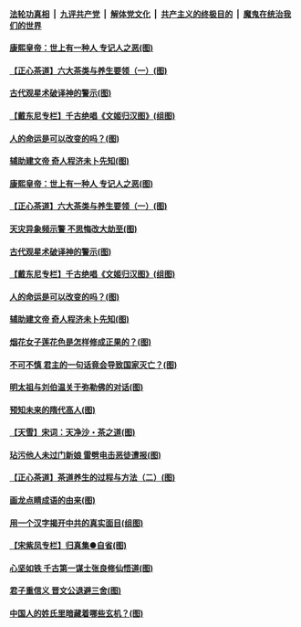 ####  [法轮功真相](../../../../basic/blob/master/README.md?t=06211631) &nbsp;|&nbsp; [九评共产党](../../../../9ping.md/blob/master/README.md?t=06211631) &nbsp;|&nbsp; [解体党文化](../../../../jtdwh.md/blob/master/README.md?t=06211631)  &nbsp;|&nbsp; [共产主义的终极目的](../../../../gczydzjmd.md/blob/master/README.md?t=06211631) &nbsp;|&nbsp; [魔鬼在统治我们的世界](../../../../mgztzwmdsj.md/blob/master/README.md?t=06211631) 

#### [康熙皇帝：世上有一种人 专记人之恶(图)](../pages/p7/937141.md?t=06211631) 

#### [【正心茶道】六大茶类与养生要领（一）(图)](../pages/p7/936910.md?t=06211631) 

#### [古代观星术破译神的警示(图)](../pages/p7/936938.md?t=06211631) 

#### [【戴东尼专栏】千古绝唱《文姬归汉图》(组图)](../pages/p7/933598.md?t=06211631) 

#### [人的命运是可以改变的吗？(图)](../pages/p7/936633.md?t=06211631) 

#### [辅助建文帝 奇人程济未卜先知(图)](../pages/p7/936751.md?t=06211631) 

#### [康熙皇帝：世上有一种人 专记人之恶(图)](../pages/p7/937141.md?t=06211631) 

#### [【正心茶道】六大茶类与养生要领（一）(图)](../pages/p7/936910.md?t=06211631) 

#### [天灾异象频示警 不思悔改大劫至(图)](../pages/p7/937076.md?t=06211631) 

#### [古代观星术破译神的警示(图)](../pages/p7/936938.md?t=06211631) 

#### [【戴东尼专栏】千古绝唱《文姬归汉图》(组图)](../pages/p7/933598.md?t=06211631) 

#### [人的命运是可以改变的吗？(图)](../pages/p7/936633.md?t=06211631) 

#### [辅助建文帝 奇人程济未卜先知(图)](../pages/p7/936751.md?t=06211631) 

#### [烟花女子莲花色是怎样修成正果的？(图)](../pages/p7/936627.md?t=06211631) 

#### [不可不慎 君主的一句话竟会导致国家灭亡？(图)](../pages/p7/936921.md?t=06211631) 

#### [明太祖与刘伯温关于弥勒佛的对话(图)](../pages/p7/936918.md?t=06211631) 

#### [预知未来的隋代高人(图)](../pages/p7/936519.md?t=06211631) 

#### [【天雪】宋词：天净沙・茶之道(图)](../pages/p7/936606.md?t=06211631) 

#### [玷污他人未过门新娘 雷劈电击恶徒遭报(图)](../pages/p7/936730.md?t=06211631) 

#### [【正心茶道】茶道养生的过程与方法（二）(图)](../pages/p7/936188.md?t=06211631) 

#### [画龙点睛成语的由来(图)](../pages/p7/936521.md?t=06211631) 

#### [用一个汉字揭开中共的真实面目(组图)](../pages/p7/936605.md?t=06211631) 

#### [【宋紫凤专栏】归真集●自省(图)](../pages/p7/936715.md?t=06211631) 

#### [心坚如铁 千古第一谋士张良修仙悟道(图)](../pages/p7/936518.md?t=06211631) 

#### [君子重信义 晋文公退避三舍(图)](../pages/p7/936517.md?t=06211631) 

#### [中国人的姓氏里暗藏着哪些玄机？(图)](../pages/p7/936608.md?t=06211631) 

